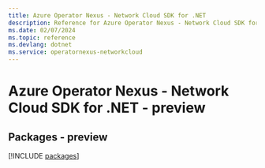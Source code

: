 ```yaml
---
title: Azure Operator Nexus - Network Cloud SDK for .NET
description: Reference for Azure Operator Nexus - Network Cloud SDK for .NET
ms.date: 02/07/2024
ms.topic: reference
ms.devlang: dotnet
ms.service: operatornexus-networkcloud
---
```

# Azure Operator Nexus - Network Cloud SDK for .NET - preview
## Packages - preview
[!INCLUDE [packages](operator-nexus---network-cloud-index.md)]